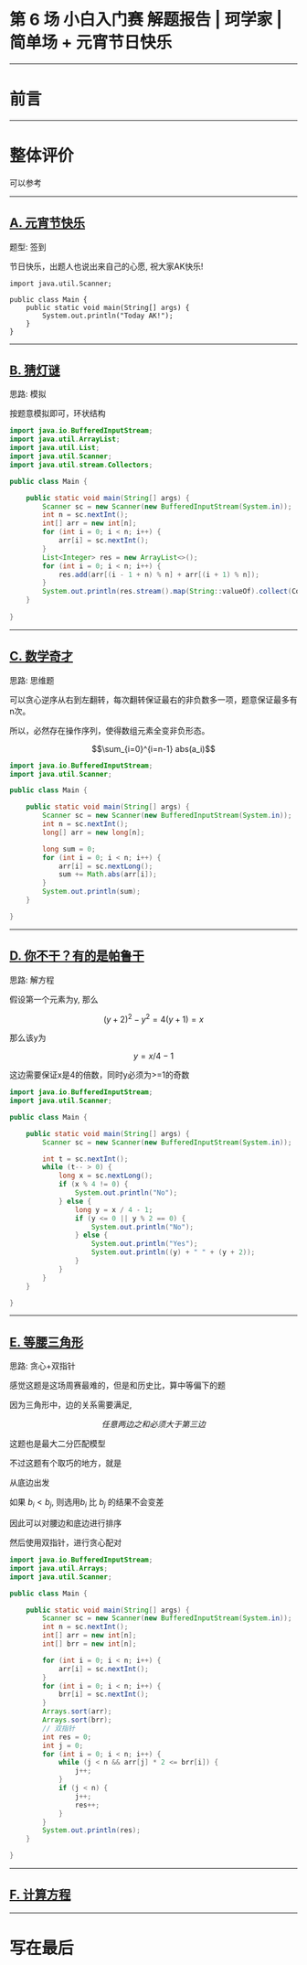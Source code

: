 


# 第 6 场 小白入门赛 解题报告 | 珂学家 | 简单场 + 元宵节日快乐

---
# 前言

---
# 整体评价

可以参考

---

## [A. 元宵节快乐](https://www.lanqiao.cn/problems/16990/learning/?contest_id=171)

题型: 签到

节日快乐，出题人也说出来自己的心愿, 祝大家AK快乐!

```java[]
import java.util.Scanner;

public class Main {
    public static void main(String[] args) {
        System.out.println("Today AK!");
    }
}
```

---

## [B. 猜灯谜](https://www.lanqiao.cn/problems/16989/learning/?contest_id=171)

思路: 模拟

按题意模拟即可，环状结构

```java []
import java.io.BufferedInputStream;
import java.util.ArrayList;
import java.util.List;
import java.util.Scanner;
import java.util.stream.Collectors;

public class Main {

    public static void main(String[] args) {
        Scanner sc = new Scanner(new BufferedInputStream(System.in));
        int n = sc.nextInt();
        int[] arr = new int[n];
        for (int i = 0; i < n; i++) {
            arr[i] = sc.nextInt();
        }
        List<Integer> res = new ArrayList<>();
        for (int i = 0; i < n; i++) {
            res.add(arr[(i - 1 + n) % n] + arr[(i + 1) % n]);
        }
        System.out.println(res.stream().map(String::valueOf).collect(Collectors.joining(" ")));
    }
    
}
```

---
## [C. 数学奇才](https://www.lanqiao.cn/problems/16991/learning/?contest_id=171)

思路: 思维题

可以贪心逆序从右到左翻转，每次翻转保证最右的非负数多一项，题意保证最多有n次。

所以，必然存在操作序列，使得数组元素全变非负形态。

$$\sum_{i=0}^{i=n-1} abs(a_i)$$

```java []
import java.io.BufferedInputStream;
import java.util.Scanner;

public class Main {

    public static void main(String[] args) {
        Scanner sc = new Scanner(new BufferedInputStream(System.in));
        int n = sc.nextInt();
        long[] arr = new long[n];

        long sum = 0;
        for (int i = 0; i < n; i++) {
            arr[i] = sc.nextLong();
            sum += Math.abs(arr[i]);
        }
        System.out.println(sum);
    }

}
```

---
## [D. 你不干？有的是帕鲁干](https://www.lanqiao.cn/problems/16983/learning/?contest_id=171)

思路: 解方程

假设第一个元素为y, 那么

$$(y + 2) ^ 2 - y ^ 2 = 4(y + 1) = x$$

那么该y为

$$y=x/4 - 1$$

这边需要保证x是4的倍数，同时y必须为>=1的奇数

```java []
import java.io.BufferedInputStream;
import java.util.Scanner;

public class Main {

    public static void main(String[] args) {
        Scanner sc = new Scanner(new BufferedInputStream(System.in));

        int t = sc.nextInt();
        while (t-- > 0) {
            long x = sc.nextLong();
            if (x % 4 != 0) {
                System.out.println("No");
            } else {
                long y = x / 4 - 1;
                if (y <= 0 || y % 2 == 0) {
                    System.out.println("No");
                } else {
                    System.out.println("Yes");
                    System.out.println((y) + " " + (y + 2));
                }
            }
        }
    }

}
```

---
## [E. 等腰三角形](https://www.lanqiao.cn/problems/16981/learning/?contest_id=171)

思路: 贪心+双指针

感觉这题是这场周赛最难的，但是和历史比，算中等偏下的题

因为三角形中，边的关系需要满足, 

$$任意两边之和必须大于第三边$$

这题也是最大二分匹配模型

不过这题有个取巧的地方，就是

从底边出发

如果 $b_i < b_j$, 则选用$b_i$ 比 $b_j$ 的结果不会变差

因此可以对腰边和底边进行排序

然后使用双指针，进行贪心配对

```java []
import java.io.BufferedInputStream;
import java.util.Arrays;
import java.util.Scanner;

public class Main {

    public static void main(String[] args) {
        Scanner sc = new Scanner(new BufferedInputStream(System.in));
        int n = sc.nextInt();
        int[] arr = new int[n];
        int[] brr = new int[n];

        for (int i = 0; i < n; i++) {
            arr[i] = sc.nextInt();
        }
        for (int i = 0; i < n; i++) {
            brr[i] = sc.nextInt();
        }
        Arrays.sort(arr);
        Arrays.sort(brr);
        // 双指针
        int res = 0;
        int j = 0;
        for (int i = 0; i < n; i++) {
            while (j < n && arr[j] * 2 <= brr[i]) {
                j++;
            }
            if (j < n) {
                j++;
                res++;
            }
        }
        System.out.println(res);
    }

}
```

---
## [F. 计算方程]()

---

# 写在最后

